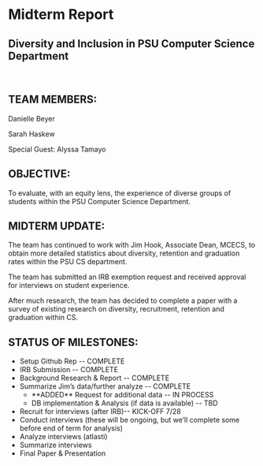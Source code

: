 <h1> Midterm Report </h1>
<h2>Diversity and Inclusion in PSU Computer Science Department</h2>
</br>
<h2>TEAM MEMBERS:</h2> 
<p>Danielle Beyer</p>
<p>Sarah Haskew</p>  
<p>Special Guest: Alyssa Tamayo</p>

<h2>OBJECTIVE:</h2>
<p>To evaluate, with an equity lens, the experience of diverse groups of students within the PSU Computer Science Department.</p>

<h2>MIDTERM UPDATE: </h2>
<p>The team has continued to work with Jim Hook, Associate Dean, MCECS, to obtain more detailed statistics about diversity, retention and graduation rates within the PSU CS department.</p>
<p>The team has submitted an IRB exemption request and received approval for interviews on student experience. </p>
<p>After much research, the team has decided to complete a paper with a survey of existing research on diversity, recruitment, retention and graduation within CS. </p>

<h2>STATUS OF MILESTONES:</h2>
<ul>
<li>Setup Github Rep -- COMPLETE</li>
<li>IRB Submission -- COMPLETE</li>
<li>Background Research & Report -- COMPLETE</li>
<li>Summarize Jim’s data/further analyze -- COMPLETE
  <ul><li>**ADDED** Request for additional data -- IN PROCESS</li>
<li>DB implementation & Analysis (if data is available) -- TBD</li></ul></li>
<li>Recruit for interviews (after IRB)-- KICK-OFF 7/28</li>
<li>Conduct interviews (these will be ongoing, but we’ll complete some before end of term for analysis)</li>
<li>Analyze interviews (atlasti)</li>
<li>Summarize interviews</li>
<li>Final Paper & Presentation</li>
</ul>
